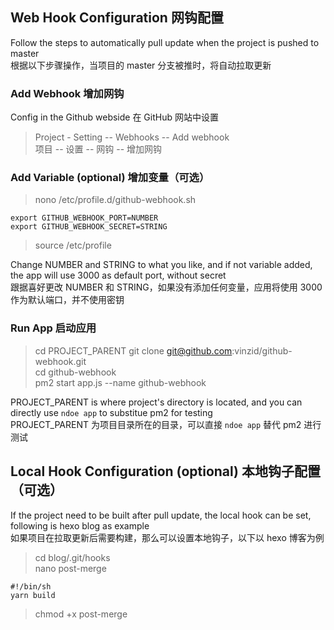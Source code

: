 ## Web Hook Configuration 网钩配置
Follow the steps to automatically pull update when the project is pushed to master  
根据以下步骤操作，当项目的 master 分支被推时，将自动拉取更新


### Add Webhook 增加网钩

Config in the Github webside
在 GitHub 网站中设置

>Project - Setting -- Webhooks -- Add webhook  
项目 -- 设置 -- 网钩 -- 增加网钩

### Add Variable (optional) 增加变量（可选）

>nono /etc/profile.d/github-webhook.sh
```
export GITHUB_WEBHOOK_PORT=NUMBER
export GITHUB_WEBHOOK_SECRET=STRING
```
>source /etc/profile

Change NUMBER and STRING to what you like, and if not variable added, the app will use 3000 as default port, without secret  
跟据喜好更改 NUMBER 和 STRING，如果没有添加任何变量，应用将使用 3000 作为默认端口，并不使用密钥


### Run App 启动应用

>cd PROJECT_PARENT
git clone git@github.com:vinzid/github-webhook.git  
cd github-webhook  
pm2 start app.js --name github-webhook  

PROJECT_PARENT is where project's directory is located, and you can directly use `ndoe app` to substitue pm2 for testing  
PROJECT_PARENT 为项目目录所在的目录，可以直接 `ndoe app` 替代 pm2 进行测试



## Local Hook Configuration (optional) 本地钩子配置（可选）
If the project need to be built after pull update, the local hook can be set, following is hexo blog as example  
如果项目在拉取更新后需要构建，那么可以设置本地钩子，以下以 hexo 博客为例  

>cd blog/.git/hooks  
nano post-merge
```
#!/bin/sh
yarn build
```
>chmod +x post-merge